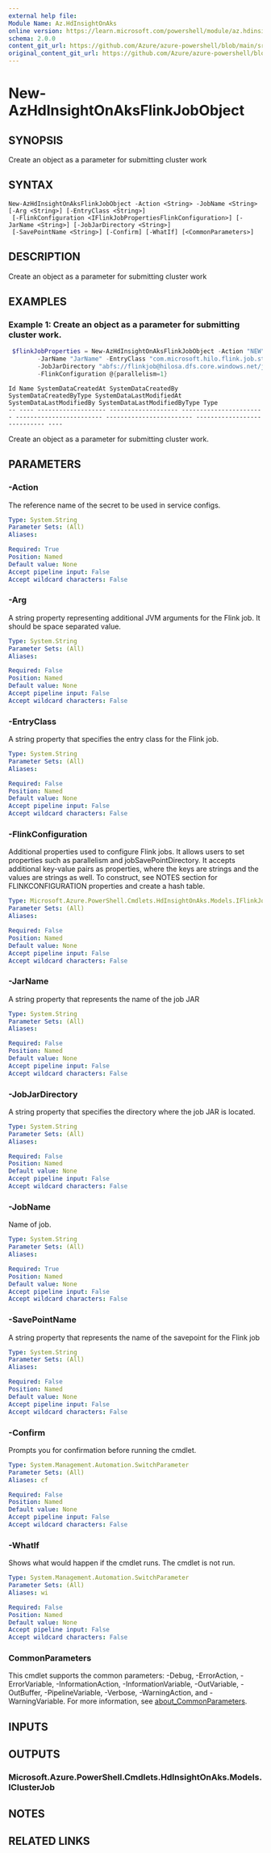 ```yaml
---
external help file: 
Module Name: Az.HdInsightOnAks
online version: https://learn.microsoft.com/powershell/module/az.hdinsightonaks/New-AzHdInsightOnAksFlinkJobObject
schema: 2.0.0
content_git_url: https://github.com/Azure/azure-powershell/blob/main/src/HdInsightOnAks/HdInsightOnAks/help/New-AzHdInsightOnAksFlinkJobObject.md
original_content_git_url: https://github.com/Azure/azure-powershell/blob/main/src/HdInsightOnAks/HdInsightOnAks/help/New-AzHdInsightOnAksFlinkJobObject.md
---
```


# New-AzHdInsightOnAksFlinkJobObject

## SYNOPSIS
Create an object as a parameter for submitting cluster work

## SYNTAX

```
New-AzHdInsightOnAksFlinkJobObject -Action <String> -JobName <String> [-Arg <String>] [-EntryClass <String>]
 [-FlinkConfiguration <IFlinkJobPropertiesFlinkConfiguration>] [-JarName <String>] [-JobJarDirectory <String>]
 [-SavePointName <String>] [-Confirm] [-WhatIf] [<CommonParameters>]
```

## DESCRIPTION
Create an object as a parameter for submitting cluster work

## EXAMPLES

### Example 1: Create an object as a parameter for submitting cluster work.
```powershell
 $flinkJobProperties = New-AzHdInsightOnAksFlinkJobObject -Action "NEW" -JobName "job1" `
        -JarName "JarName" -EntryClass "com.microsoft.hilo.flink.job.streaming.SleepJob" `
        -JobJarDirectory "abfs://flinkjob@hilosa.dfs.core.windows.net/jars" `
        -FlinkConfiguration @{parallelism=1}
```

```output
Id Name SystemDataCreatedAt SystemDataCreatedBy SystemDataCreatedByType SystemDataLastModifiedAt SystemDataLastModifiedBy SystemDataLastModifiedByType Type
-- ---- ------------------- ------------------- ----------------------- ------------------------ ------------------------ ---------------------------- ----

```

Create an object as a parameter for submitting cluster work.

## PARAMETERS

### -Action
The reference name of the secret to be used in service configs.

```yaml
Type: System.String
Parameter Sets: (All)
Aliases:

Required: True
Position: Named
Default value: None
Accept pipeline input: False
Accept wildcard characters: False
```

### -Arg
A string property representing additional JVM arguments for the Flink job.
It should be space separated value.

```yaml
Type: System.String
Parameter Sets: (All)
Aliases:

Required: False
Position: Named
Default value: None
Accept pipeline input: False
Accept wildcard characters: False
```

### -EntryClass
A string property that specifies the entry class for the Flink job.

```yaml
Type: System.String
Parameter Sets: (All)
Aliases:

Required: False
Position: Named
Default value: None
Accept pipeline input: False
Accept wildcard characters: False
```

### -FlinkConfiguration
Additional properties used to configure Flink jobs.
It allows users to set properties such as parallelism and jobSavePointDirectory.
It accepts additional key-value pairs as properties, where the keys are strings and the values are strings as well.
To construct, see NOTES section for FLINKCONFIGURATION properties and create a hash table.

```yaml
Type: Microsoft.Azure.PowerShell.Cmdlets.HdInsightOnAks.Models.IFlinkJobPropertiesFlinkConfiguration
Parameter Sets: (All)
Aliases:

Required: False
Position: Named
Default value: None
Accept pipeline input: False
Accept wildcard characters: False
```

### -JarName
A string property that represents the name of the job JAR

```yaml
Type: System.String
Parameter Sets: (All)
Aliases:

Required: False
Position: Named
Default value: None
Accept pipeline input: False
Accept wildcard characters: False
```

### -JobJarDirectory
A string property that specifies the directory where the job JAR is located.

```yaml
Type: System.String
Parameter Sets: (All)
Aliases:

Required: False
Position: Named
Default value: None
Accept pipeline input: False
Accept wildcard characters: False
```

### -JobName
Name of job.

```yaml
Type: System.String
Parameter Sets: (All)
Aliases:

Required: True
Position: Named
Default value: None
Accept pipeline input: False
Accept wildcard characters: False
```

### -SavePointName
A string property that represents the name of the savepoint for the Flink job

```yaml
Type: System.String
Parameter Sets: (All)
Aliases:

Required: False
Position: Named
Default value: None
Accept pipeline input: False
Accept wildcard characters: False
```

### -Confirm
Prompts you for confirmation before running the cmdlet.

```yaml
Type: System.Management.Automation.SwitchParameter
Parameter Sets: (All)
Aliases: cf

Required: False
Position: Named
Default value: None
Accept pipeline input: False
Accept wildcard characters: False
```

### -WhatIf
Shows what would happen if the cmdlet runs.
The cmdlet is not run.

```yaml
Type: System.Management.Automation.SwitchParameter
Parameter Sets: (All)
Aliases: wi

Required: False
Position: Named
Default value: None
Accept pipeline input: False
Accept wildcard characters: False
```

### CommonParameters
This cmdlet supports the common parameters: -Debug, -ErrorAction, -ErrorVariable, -InformationAction, -InformationVariable, -OutVariable, -OutBuffer, -PipelineVariable, -Verbose, -WarningAction, and -WarningVariable. For more information, see [about_CommonParameters](http://go.microsoft.com/fwlink/?LinkID=113216).

## INPUTS

## OUTPUTS

### Microsoft.Azure.PowerShell.Cmdlets.HdInsightOnAks.Models.IClusterJob

## NOTES

## RELATED LINKS

